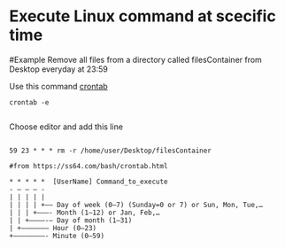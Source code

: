 # Execute Linux command at scecific time

#Example 
Remove all files from a directory called filesContainer from Desktop everyday at 23:59

Use this command 
[crontab](https://ss64.com/bash/crontab.html)

```
crontab -e
  
```
Choose editor and add this line

```

59 23 * * * rm -r /home/user/Desktop/filesContainer

#from https://ss64.com/bash/crontab.html

* * * * *  [UserName] Command_to_execute
- – – – -
| | | | |
| | | | +—– Day of week (0–7) (Sunday=0 or 7) or Sun, Mon, Tue,…
| | | +———- Month (1–12) or Jan, Feb,…
| | +————-— Day of month (1–31)
| +——————– Hour (0–23)
+————————- Minute (0–59)
  
```
